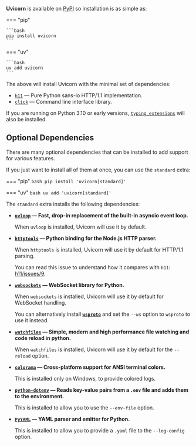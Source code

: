 **Uvicorn** is available on [PyPI](https://pypi.org/project/uvicorn/) so installation is as simple as:

=== "pip"

    ```bash
    pip install uvicorn
    ```

=== "uv"

    ```bash
    uv add uvicorn
    ```

The above will install Uvicorn with the minimal set of dependencies:

- [`h11`](https://github.com/python-hyper/h11) — Pure Python sans-io HTTP/1.1 implementation.
- [`click`](https://github.com/pallets/click) — Command line interface library.

If you are running on Python 3.10 or early versions,
[`typing_extensions`](https://github.com/python/typing_extensions) will also be installed.

## Optional Dependencies

There are many optional dependencies that can be installed to add support for various features.

If you just want to install all of them at once, you can use the `standard` extra:

=== "pip"
    ```bash
    pip install 'uvicorn[standard]'
    ```

=== "uv"
    ```bash
    uv add 'uvicorn[standard]'
    ```

The `standard` extra installs the following dependencies:

- **[`uvloop`](https://github.com/MagicStack/uvloop) — Fast, drop-in replacement of the built-in asyncio event loop.**

    When `uvloop` is installed, Uvicorn will use it by default.

- **[`httptools`](https://github.com/MagicStack/httptools) — Python binding for the Node.js HTTP parser.**

    When `httptools` is installed, Uvicorn will use it by default for HTTP/1.1 parsing.

    You can read this issue to understand how it compares with `h11`: [h11/issues/9](https://github.com/python-hyper/h11/issues/9).

- **[`websockets`](https://websockets.readthedocs.io/en/stable/) — WebSocket library for Python.**

    When `websockets` is installed, Uvicorn will use it by default for WebSocket handling.

    You can alternatively install **[`wsproto`](https://github.com/python-hyper/wsproto)** and set the `--ws`
    option to `wsproto` to use it instead.

- **[`watchfiles`](https://github.com/samuelcolvin/watchfiles) — Simple, modern and high performance file
    watching and code reload in python.**

    When `watchfiles` is installed, Uvicorn will use it by default for the `--reload` option.

- **[`colorama`](https://github.com/tartley/colorama) — Cross-platform support for ANSI terminal
    colors.**

    This is installed only on Windows, to provide colored logs.

- **[`python-dotenv`](https://github.com/theskumar/python-dotenv) — Reads key-value pairs from a `.env` file
    and adds them to the environment.**

    This is installed to allow you to use the `--env-file` option.

- **[`PyYAML`](https://github.com/yaml/pyyaml) — YAML parser and emitter for Python.**

    This is installed to allow you to provide a `.yaml` file to the `--log-config` option.
